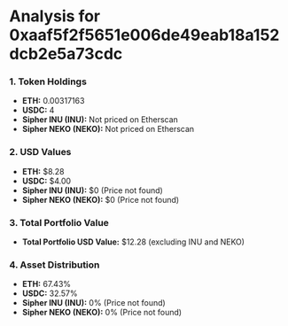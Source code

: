 # Analysis for 0xaaf5f2f5651e006de49eab18a152dcb2e5a73cdc

### 1. Token Holdings
- **ETH:** 0.00317163
- **USDC:** 4
- **Sipher INU (INU):** Not priced on Etherscan
- **Sipher NEKO (NEKO):** Not priced on Etherscan

### 2. USD Values
- **ETH:** $8.28
- **USDC:** $4.00
- **Sipher INU (INU):** $0 (Price not found)
- **Sipher NEKO (NEKO):** $0 (Price not found)

### 3. Total Portfolio Value
- **Total Portfolio USD Value:** $12.28 (excluding INU and NEKO)

### 4. Asset Distribution
- **ETH:** 67.43%
- **USDC:** 32.57%
- **Sipher INU (INU):** 0% (Price not found)
- **Sipher NEKO (NEKO):** 0% (Price not found)